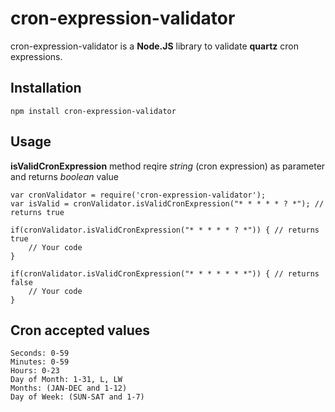 # cron-expression-validator

cron-expression-validator is a **Node.JS** library to validate **quartz** cron expressions. 

## Installation

	npm install cron-expression-validator
  
## Usage

**isValidCronExpression** method reqire *string* (cron expression) as parameter and returns *boolean* value

	var cronValidator = require('cron-expression-validator');
	var isValid = cronValidator.isValidCronExpression("* * * * * ? *"); // returns true

	if(cronValidator.isValidCronExpression("* * * * * ? *")) { // returns true
		// Your code
	}

	if(cronValidator.isValidCronExpression("* * * * * * *")) { // returns false
		// Your code
	}
  
## Cron accepted values
	Seconds: 0-59
	Minutes: 0-59
	Hours: 0-23
	Day of Month: 1-31, L, LW
	Months: (JAN-DEC and 1-12)
	Day of Week: (SUN-SAT and 1-7)
  
  
  
